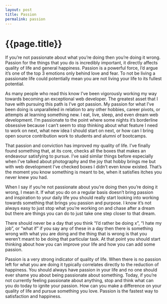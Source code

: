 ```yaml
---
layout: post
title: Passion
permalink: passion
---
```


# {{page.title}}

If you’re not passionate about what you’re doing then you’re doing it wrong. Passion for the things that you do is incredibly important, it directly affects quality of life and general happiness. Passion is a powerful force, I’d argue it’s one of the top 3 emotions only behind love and fear. To not be living a passionate life could potentially mean you are not living your life to its fullest potential.

As many people who read this know I’ve been vigorously working my way towards becoming an exceptional web developer. The greatest asset that I have with pursuing this path is I’ve got passion. My passion for what I’ve been doing is unparalleled in relation to any other hobbies, career pivots, or attempts at learning something new. I eat, live, sleep, and even dream web development. I’m passionate to the point where some nights it’s borderline obsessive because I can’t seem to stop thinking about what feature I need to work on next, what new idea I should start on next, or how can I bring open source contribution work to students and alumni of bootcamps.

That passion and conviction has improved my quality of life. I’ve finally found something that, at its core, checks all the boxes that makes an endeavour satisfying to pursue. I’ve said similar things before especially when I’ve talked about photography and the joy that hobby brings me but with web development I’ve checked boxes I didn’t even know existed. That’s the moment you know something is meant to be, when it satisfies itches you never knew you had.

When I say if you’re not passionate about you’re doing then you’re doing it wrong, I mean it. If what you do on a regular basis doesn’t bring passion and inspiration to your daily life you should really start looking into working towards something that brings you passion and purpose. I know it’s not always easy to just stop what you’re working on and chase after a dream but there are things you can do to just take one step closer to that dream.

There should never be a day that you think “I’d rather be doing x”, “I hate my job”, or “what if” if you say any of these in a day then there is something wrong with what you are doing and the thing that is wrong is that you weren’t meant to be doing that particular task. At that point you should start thinking about how you can improve your life and how you can add some passion.

Passion is a very strong indicator of quality of life. When there is no passion left for what you are doing it typically correlates directly to the reduction of happiness. You should always have passion in your life and no one should ever shame you about being passionate about something. Today, if you’re not currently feeling passionate about anything, stop and think what can you do today to ignite your passion. How can you make a difference on your quality of life and pursue something you love. Passion is the fastest way to satisfaction and happiness.
